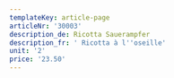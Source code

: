 ```yaml
---
templateKey: article-page
articleNr: '30003'
description_de: Ricotta Sauerampfer
description_fr: ' Ricotta à l''oseille'
unit: '2'
price: '23.50'
---
```


